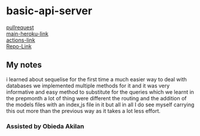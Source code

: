 # basic-api-server

[pullrequest](https://github.com/osama-abdallah/basic-api-server/pulls)  
[main-heroku-link](https://osama-express-rest-api.herokuapp.com/)  
[actions-link](https://github.com/osama-abdallah/basic-api-server/actions)  
[Repo-Link](https://github.com/osama-abdallah/basic-api-server)

## My notes

i learned about sequelise for the first time a much easier way to deal with databases we implemented multiple methods for it and it was very informative and easy method to substitute for the queries which we learnt in the prepmonth a lot of thing were different the routing and the addition of the models files with an index,js file in it but all in all I do see myself carrying this out more than the previous way as it takes a lot less effort.

### Assisted by Obieda Akilan
